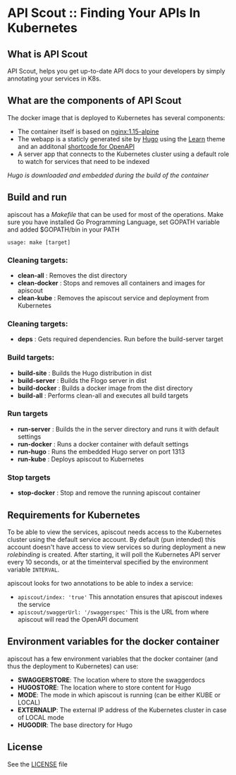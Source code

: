 # API Scout :: Finding Your APIs In Kubernetes

## What is API Scout
API Scout, helps you get up-to-date API docs to your developers by simply annotating your services in K8s. 

## What are the components of API Scout
The docker image that is deployed to Kubernetes has several components:
* The container itself is based on [nginx:1.15-alpine](https://hub.docker.com/_/nginx/)
* The webapp is a staticly generated site by [Hugo](https://github.com/gohugoio/hugo) using the [Learn](https://themes.gohugo.io/hugo-theme-learn/) theme and an additonal [shortcode for OpenAPI](https://github.com/tenfourty/hugo-openapispec-shortcode)
* A server app that connects to the Kubernetes cluster using a default role to watch for services that need to be indexed

_Hugo is downloaded and embedded during the build of the container_

## Build and run
apiscout has a _Makefile_ that can be used for most of the operations. Make sure you have installed Go Programming Language, set GOPATH variable and added $GOPATH/bin in your PATH

```
usage: make [target]
```

### Cleaning targets:
* **clean-all** : Removes the dist directory
* **clean-docker** : Stops and removes all containers and images for apiscout
* **clean-kube** : Removes the apiscout service and deployment from Kubernetes

### Cleaning targets:
* **deps** : Gets required dependencies. Run before the build-server target

### Build targets:
* **build-site** : Builds the Hugo distribution in dist
* **build-server** : Builds the Flogo server in dist
* **build-docker** : Builds a docker image from the dist directory
* **build-all** : Performs clean-all and executes all build targets

### Run targets
* **run-server** : Builds the in the server directory and runs it with default settings
* **run-docker** : Runs a docker container with default settings
* **run-hugo** : Runs the embedded Hugo server on port 1313
* **run-kube** : Deploys apiscout to Kubernetes

### Stop targets
* **stop-docker** : Stop and remove the running apiscout container

## Requirements for Kubernetes
To be able to view the services, apiscout needs access to the Kubernetes cluster using the default service account. By default (pun intended) this account doesn't have access to view services so during deployment a new _rolebinding_ is created. After starting, it will poll the Kubernetes API server every 10 seconds, or at the timeinterval specified by the environment variable `INTERVAL`.

apiscout looks for two annotations to be able to index a service:
* `apiscout/index: 'true'` This annotation ensures that apiscout indexes the service
* `apiscout/swaggerUrl: '/swaggerspec'` This is the URL from where apiscout will read the OpenAPI document

## Environment variables for the docker container
apiscout has a few environment variables that the docker container (and thus the deployment to Kubernetes) can use:
* **SWAGGERSTORE**: The location where to store the swaggerdocs
* **HUGOSTORE**: The location where to store content for Hugo
* **MODE**: The mode in which apiscout is running (can be either KUBE or LOCAL)
* **EXTERNALIP**: The external IP address of the Kubernetes cluster in case of LOCAL mode
* **HUGODIR**: The base directory for Hugo

## License
See the [LICENSE](./LICENSE) file
